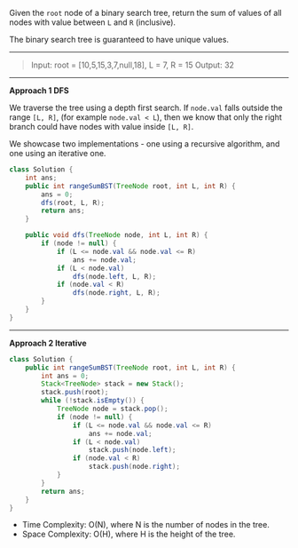Given the `root` node of a binary search tree, return the sum of values of all nodes with value between `L` and `R` (inclusive).

The binary search tree is guaranteed to have unique values.

---

> Input: root = [10,5,15,3,7,null,18], L = 7, R = 15
> Output: 32

----

**Approach 1 DFS**

We traverse the tree using a depth first search. If `node.val` falls outside the range `[L, R]`, (for example `node.val < L`), then we know that only the right branch could have nodes with value inside `[L, R]`.

We showcase two implementations - one using a recursive algorithm, and one using an iterative one.

```JAVA
class Solution {
    int ans;
    public int rangeSumBST(TreeNode root, int L, int R) {
        ans = 0;
        dfs(root, L, R);
        return ans;
    }

    public void dfs(TreeNode node, int L, int R) {
        if (node != null) {
            if (L <= node.val && node.val <= R)
                ans += node.val;
            if (L < node.val)
                dfs(node.left, L, R);
            if (node.val < R)
                dfs(node.right, L, R);
        }
    }
}
```

---

**Approach 2 Iterative**

```java
class Solution {
    public int rangeSumBST(TreeNode root, int L, int R) {
        int ans = 0;
        Stack<TreeNode> stack = new Stack();
        stack.push(root);
        while (!stack.isEmpty()) {
            TreeNode node = stack.pop();
            if (node != null) {
                if (L <= node.val && node.val <= R)
                    ans += node.val;
                if (L < node.val)
                    stack.push(node.left);
                if (node.val < R)
                    stack.push(node.right);
            }
        }
        return ans;
    }
}
```

- Time Complexity: O(N), where N is the number of nodes in the tree.
- Space Complexity: O(H), where H is the height of the tree. 